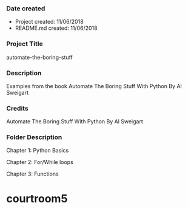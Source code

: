 ### Date created
- Project created: 11/06/2018
- README.md created: 11/06/2018

### Project Title
automate-the-boring-stuff

### Description
Examples from the book Automate The Boring Stuff With Python By Al Sweigart

### Credits
Automate The Boring Stuff With Python By Al Sweigart


### Folder Description
Chapter 1:
Python Basics

Chapter 2:
For/While loops

Chapter 3:
Functions
# courtroom5
